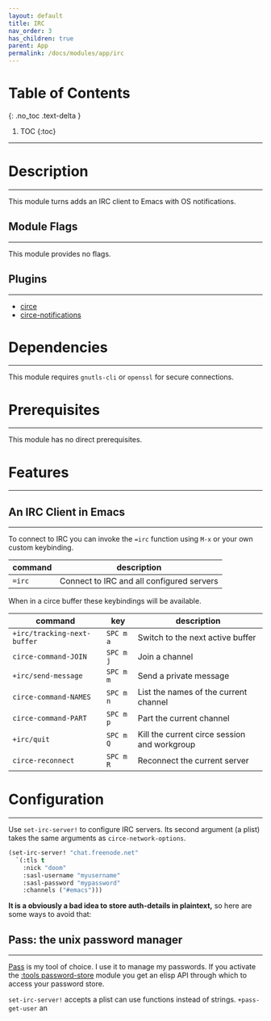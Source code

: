 ```yaml
---
layout: default
title: IRC
nav_order: 3
has_children: true
parent: App
permalink: /docs/modules/app/irc
---
```


# Table of Contents 

{: .no_toc .text-delta }

1. TOC
{:toc}

---

# Description

---

This module turns adds an IRC client to Emacs with OS notifications.

## Module Flags

---

This module provides no flags.

## Plugins

---

  - [circe](https://github.com/jorgenschaefer/circe)
  - [circe-notifications](https://github.com/eqyiel/circe-notifications)

# Dependencies

---

This module requires `gnutls-cli` or `openssl` for secure connections.

# Prerequisites

---

This module has no direct prerequisites.

# Features

---

## An IRC Client in Emacs

---

To connect to IRC you can invoke the `=irc` function using `M-x` or your
own custom keybinding.

| command | description                               |
| ------- | ----------------------------------------- |
| `=irc`  | Connect to IRC and all configured servers |

When in a circe buffer these keybindings will be available.

| command                     | key       | description                                  |
| --------------------------- | --------- | -------------------------------------------- |
| `+irc/tracking-next-buffer` | `SPC m a` | Switch to the next active buffer             |
| `circe-command-JOIN`        | `SPC m j` | Join a channel                               |
| `+irc/send-message`         | `SPC m m` | Send a private message                       |
| `circe-command-NAMES`       | `SPC m n` | List the names of the current channel        |
| `circe-command-PART`        | `SPC m p` | Part the current channel                     |
| `+irc/quit`                 | `SPC m Q` | Kill the current circe session and workgroup |
| `circe-reconnect`           | `SPC m R` | Reconnect the current server                 |

# Configuration

---

Use `set-irc-server!` to configure IRC servers. Its second argument (a
plist) takes the same arguments as `circe-network-options`.

``` commonlisp
(set-irc-server! "chat.freenode.net"
  `(:tls t
    :nick "doom"
    :sasl-username "myusername"
    :sasl-password "mypassword"
    :channels ("#emacs")))
```

**It is a obviously a bad idea to store auth-details in plaintext,** so
here are some ways to avoid that:

## Pass: the unix password manager

---

[Pass](https://www.passwordstore.org/) is my tool of choice. I use it to
manage my passwords. If you activate the [:tools
password-store](../../../modules/tools/password-store/README.org) module
you get an elisp API through which to access your password store.

`set-irc-server!` accepts a plist can use functions instead of strings.
`+pass-get-user` an
